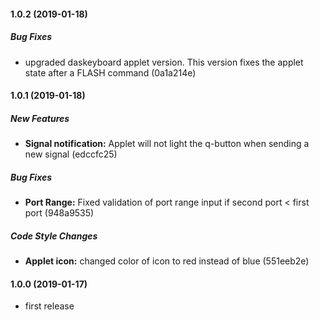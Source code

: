 #### 1.0.2 (2019-01-18)

##### Bug Fixes

*  upgraded daskeyboard applet version. This version fixes the applet state after a FLASH command (0a1a214e)

#### 1.0.1 (2019-01-18)

##### New Features

* **Signal notification:**  Applet will not light the q-button when sending a new signal (edccfc25)

##### Bug Fixes

* **Port Range:**  Fixed validation of port range input if second port < first port (948a9535)

##### Code Style Changes

* **Applet icon:**  changed color of icon to red instead of blue (551eeb2e)

#### 1.0.0 (2019-01-17)

- first release